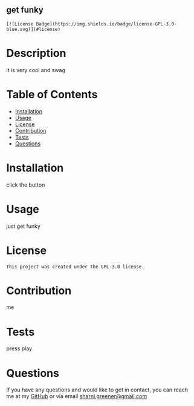 ## get funky

  
    [![License Badge](https://img.shields.io/badge/license-GPL-3.0-blue.svg)](#license)
    

  # Description
  it is very cool and swag

  # Table of Contents
  * [Installation](#installation)
  * [Usage](#usage)
  * [License](#license)
  * [Contribution](#contribution)
  * [Tests](#tests)
  * [Questions](#questions)
  
  # Installation 
  click the button

  # Usage
  just get funky

  # License
  
    This project was created under the GPL-3.0 license.
    

  # Contribution
  me 

  # Tests
  press play

  # Questions
  If you have any questions and would like to get in contact, you can reach me at my [GitHub](https://www.github.com/sharni595) or via email sharni.greener@gmail.com  

